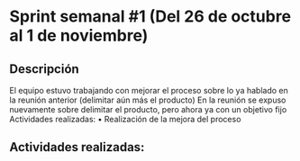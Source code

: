# Sprint semanal #1 (Del 26 de octubre al 1 de noviembre)
## Descripción

El equipo estuvo trabajando con mejorar el proceso sobre lo ya hablado en la reunión anterior (delimitar aún más el producto)
En la reunión se expuso nuevamente sobre delimitar el producto, pero ahora ya con un objetivo fijo
Actividades realizadas: 
•	Realización de la mejora del proceso

## Actividades realizadas: 